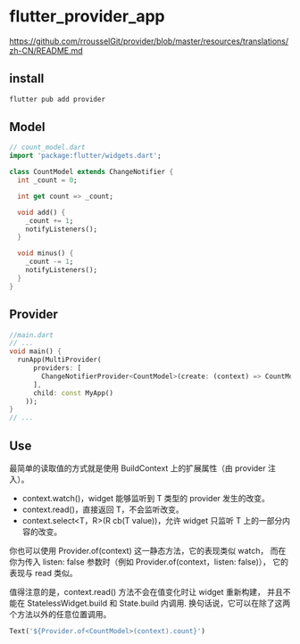 # flutter_provider_app

https://github.com/rrousselGit/provider/blob/master/resources/translations/zh-CN/README.md

## install

```sh
flutter pub add provider
```

## Model

```dart
// count_model.dart
import 'package:flutter/widgets.dart';

class CountModel extends ChangeNotifier {
  int _count = 0;

  int get count => _count;

  void add() {
    _count += 1;
    notifyListeners();
  }

  void minus() {
    _count -= 1;
    notifyListeners();
  }
}
```

## Provider

```dart
//main.dart
// ...
void main() {
  runApp(MultiProvider(
      providers: [
        ChangeNotifierProvider<CountModel>(create: (context) => CountModel()),
      ],
      child: const MyApp()
    ));
}
// ...
```

## Use

最简单的读取值的方式就是使用 BuildContext 上的扩展属性（由 provider 注入）。

- context.watch<T>()，widget 能够监听到 T 类型的 provider 发生的改变。
- context.read<T>()，直接返回 T，不会监听改变。
- context.select<T，R>(R cb(T value))，允许 widget 只监听 T 上的一部分内容的改变。

你也可以使用 Provider.of<T>(context) 这一静态方法，它的表现类似 watch， 而在你为传入 listen: false 参数时（例如 Provider.of<T>(context，listen: false)）， 它的表现与 read 类似。

值得注意的是，context.read<T>() 方法不会在值变化时让 widget 重新构建， 并且不能在 StatelessWidget.build 和 State.build 内调用. 换句话说，它可以在除了这两个方法以外的任意位置调用。


```dart
Text('${Provider.of<CountModel>(context).count}')
```
